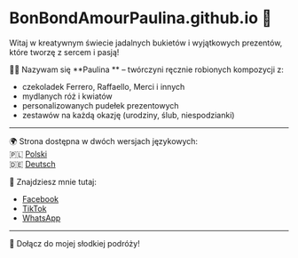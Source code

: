 # BonBondAmourPaulina.github.io  🌹

Witaj w kreatywnym świecie jadalnych bukietów i wyjątkowych prezentów, które tworzę z sercem i pasją!

👩‍🎨 Nazywam się **Paulina ** – twórczyni ręcznie robionych kompozycji z:
- czekoladek Ferrero, Raffaello, Merci i innych
- mydlanych róż i kwiatów
- personalizowanych pudełek prezentowych
- zestawów na każdą okazję (urodziny, ślub, niespodzianki)

---

🌍 Strona dostępna w dwóch wersjach językowych:  
🇵🇱 [Polski](https://shafiya1988.github.io/BonBondAmourPaulina.github.io)  
🇩🇪 [Deutsch](https://shafiya1988.github.io/BonBondAmourPaulina.github.io?lang=de)

📱 Znajdziesz mnie tutaj:
- [Facebook](https://www.facebook.com/share/1F23cdX4KR/)
- [TikTok](https://tiktok.com/@Paulinka88)
- [WhatsApp](https://wa.me/+4915219401999)

---

🧁 Dołącz do mojej słodkiej podróży!
